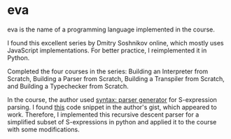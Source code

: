 # eva

eva is the name of a programming language implemented in the course. 

I found this excellent series by Dmitry Soshnikov online, which mostly uses JavaScript implementations. For better practice, I reimplemented it in Python.

Completed the four courses in the series: Building an Interpreter from Scratch, Building a Parser from Scratch, Building a Transpiler from Scratch, and Building a Typechecker from Scratch.

In the course, the author used [syntax: parser generator](https://github.com/DmitrySoshnikov/syntax) for S-expression parsing. 
I found [this](https://gist.github.com/DmitrySoshnikov/2a434dda67019a4a7c37#file-s-expression-parser-js) code snippet in the author's gist, which appeared to work. 
Therefore, I implemented this recursive descent parser for a simplified subset of S-expressions in python and applied it to the course with some modifications.
